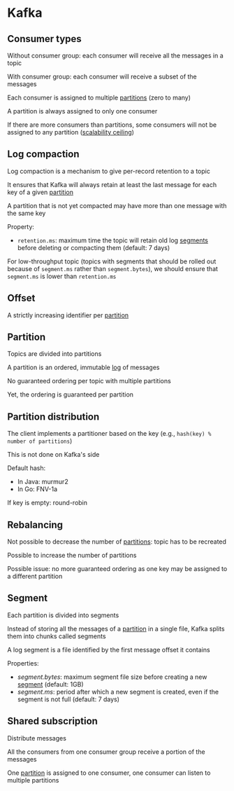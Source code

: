 # Kafka

## Consumer types

Without consumer group: each consumer will receive all the messages in a topic

With consumer group: each consumer will receive a subset of the messages

Each consumer is assigned to multiple [partitions](#partition) (zero to many)

A partition is always assigned to only one consumer

If there are more consumers than partitions, some consumers will not be assigned to any partition ([scalability ceiling](reliability.md#scalability-ceiling))

## Log compaction

Log compaction is a mechanism to give per-record retention to a topic

It ensures that Kafka will always retain at least the last message for each key of a given [partition](#partition)

A partition that is not yet compacted may have more than one message with the same key

Property:
- `retention.ms`: maximum time the topic will retain old log [segments](#segment) before deleting or compacting them (default: 7 days)

For low-throughput topic (topics with segments that should be rolled out because of `segment.ms` rather than `segment.bytes`), we should ensure that `segment.ms` is lower than `retention.ms`

## Offset

A strictly increasing identifier per [partition](#partition)

## Partition

Topics are divided into partitions

A partition is an ordered, immutable [log](design.md#log) of messages

No guaranteed ordering per topic with multiple partitions

Yet, the ordering is guaranteed per partition

## Partition distribution

The client implements a partitioner based on the key (e.g., `hash(key) % number of partitions`)

This is not done on Kafka's side

Default hash:
- In Java: murmur2
- In Go: FNV-1a

If key is empty: round-robin

## Rebalancing

Not possible to decrease the number of [partitions](#partition): topic has to be recreated

Possible to increase the number of partitions

Possible issue: no more guaranteed ordering as one key may be assigned to a different partition

## Segment

Each partition is divided into segments

Instead of storing all the messages of a [partition](#partition) in a single file, Kafka splits them into chunks called segments

A log segment is a file identified by the first message offset it contains

Properties:
- _segment.bytes_: maximum segment file size before creating a new [segment](#segment) (default: 1GB)
- _segment.ms_: period after which a new segment is created, even if the segment is not full (default: 7 days)

## Shared subscription

Distribute messages

All the consumers from one consumer group receive a portion of the messages

One [partition](#partition) is assigned to one consumer, one consumer can listen to multiple partitions
